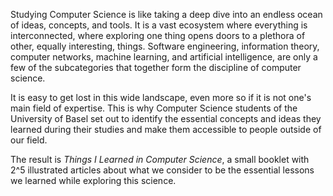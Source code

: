 Studying Computer Science is like taking a deep dive into an endless ocean of ideas, concepts, and tools. It is a vast ecosystem where everything is interconnected, where exploring one thing opens  doors to a plethora of other, equally interesting, things. Software engineering, information theory, computer networks, machine learning, and artificial  intelligence, are only a few of the subcategories that together form the  discipline of computer science.

It is easy to get lost in this wide landscape, even more so if it is not one's main field of expertise. This is why Computer Science students of the University of Basel set out to identify the essential concepts and ideas they learned during  their studies and make them accessible to people outside of our field. 

The result is *Things I Learned in Computer Science*, a small booklet with 2^5 illustrated articles about what we consider to be the essential lessons we learned while exploring this science.
